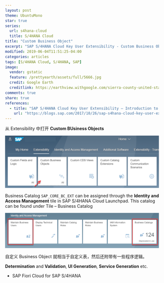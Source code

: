 ```yaml
---
layout: post
theme: UbuntuMono
star: true
series: 
  url: s4hana-cloud
  title: S/4HANA Cloud
title: "Custom Business Object"
excerpt: "SAP S/4HANA Cloud Key User Extensibility - Custom Business Objects"
modified: 2019-06-04T11:51:25-04:00
categories: articles
tags: [S/4HANA Cloud, S/4HANA, SAP]
image:
  vendor: gstatic
  feature: /prettyearth/assets/full/5666.jpg
  credit: Google Earth
  creditlink: https://earthview.withgoogle.com/sierra-county-united-states-5666
comments: true
share: true
references:
  - title: "SAP S/4HANA Cloud Key User Extensibility – Introduction to Custom Business Objects – Part 1"
    url: "https://blogs.sap.com/2017/10/26/sap-s4hana-cloud-key-user-extensibility-introduction-to-custom-business-objects-part-1/"    
---
```


从 Extensibility 中打开 **Custom BUsiness Objects**

![](/images/s4hana/extensibility/bo-app.png)

Business Catalog `SAP_CORE_BC_EXT` can be assigned through the **Identity and Access Management** tile in SAP S/4HANA Cloud Launchpad. This catalog can be found under Tile – Business Catalog

![](/images/s4hana/extensibility/bo-assign-category.png)

自定义 Business Object 就相当于自定义表，然后还附带有一些程序逻辑。


**Determination** and **Validation**, **UI Generation**, **Service Generation** etc.

* SAP Fiori Cloud for SAP S/4HANA

